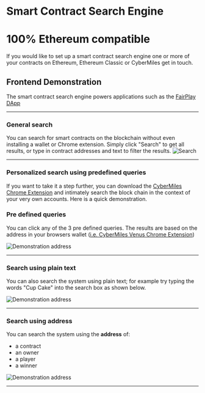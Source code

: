 # Smart Contract Search Engine

# 100% Ethereum compatible
If you would like to set up a smart contract search engine one or more of your contracts on Ethereum, Ethereum Classic or CyberMiles get in touch.

## Frontend Demonstration

The smart contract search engine powers applications such as the [FairPlay DApp](https://www.fairplaydapp.com/)

---

### General search

You can search for smart contracts on the blockchain without even installing a wallet or Chrome extension. Simply click "Search" to get all results, or type in contract addresses and text to filter the results.
![Search](documentation/images/search.gif)

---

### Personalized search using predefined queries

If you want to take it a step further, you can download the [CyberMiles Chrome Extension](https://www.cybermiles.io/en-us/blockchain-infrastructure/venus/) and intimately search the block chain in the context of your very own accounts. Here is a quick demonstration.

### Pre defined queries

You can click any of the 3 pre defined queries. The results are based on the address in your browsers wallet ([i.e. CyberMiles Venus Chrome Extension](https://www.cybermiles.io/en-us/blockchain-infrastructure/venus/))

![Demonstration address](documentation/images/predefined_queries.gif)

---

### Search using plain text 

You can also search the system using plain text; for example try typing the words "Cup Cake" into the search box as shown below.

![Demonstration address](documentation/images/advanced_search.gif)

---

### Search using address

You can search the system using the **address** of:
- a contract
- an owner 
- a player
- a winner 

![Demonstration address](documentation/images/advanced_search2.gif)

---
